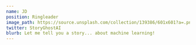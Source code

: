 ```yaml
---
name: JD
position: Ringleader
image_path: https://source.unsplash.com/collection/139386/601x601?a=.png
twitter: StoryGhostAI
blurb: Let me tell you a story... about machine learning!
---
```

